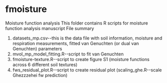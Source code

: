 # fmoisture
Moisture function analysis
This folder contains R scripts for moisture function analysis manuscript
File summary
1. datasets_mp.csv--this is the data file with soil information, moisture and respiration measurements, fitted van Genuchten (or dual van Genuchten) parameters
2. mvol_mp_model_fitting.R--script to fit van Genuchten
3. fmoisture-texture.R--script to create figure S1 (moisture functions across 6 different soil textures)
4. fws_residual_plot.R--script to create residual plot (scaling_ghe.R--scale Ghezzzehei fw prediction) 
